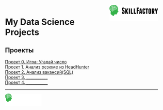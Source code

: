 
<a href="https://skillfactory.ru/">
    <img src="https://raw.githubusercontent.com/dhegl/sf_ds/64c052f95af5d042844ed56f765c2cbb566d1680/main/static/medium.svg" alt="Онлайн-школа SkillFactory" width="160px" align="right" />
</a>

# My Data Science Projects


## Проекты

[Проект 0. Игра: Угадай число](projects/project-0/)  
[Проект 1. Анализ резюме из HeadHunter](projects/project-1/)  
[Проект 2. Анализ вакансий(SQL)](projects/project-2/)  
[Проект 3. ___________](___)  
[Проект 4. ___________](___)  


---

<a href="https://skillfactory.ru/courses/data-science">
    <img src="https://raw.githubusercontent.com/dhegl/sf_ds/64c052f95af5d042844ed56f765c2cbb566d1680/main/static/small.svg" alt="Онлайн-школа SkillFactory Курсы по Data Science" width="120px" align="left" >
</a>
